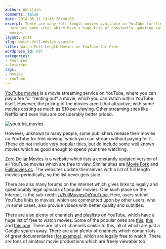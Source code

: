 ```yaml
---
author: Abhilash
comments: false
date: 2014-05-11 13:46:28+00:00
excerpt: There are many full length movies available on YouTube for free viewing.
  Here are some sites which have a huge list of constantly updating catalog of free
  movies.
layout: post
slug: watch-full-movies-youtube
title: Watch Full Length Movies on YouTube for Free
wordpress_id: 607
categories:
- Featured
- Internet
tags:
- Movies
- YouTube
---
```


[YouTube movies](www.youtube.com/user/movies) is a movie streaming service on YouTube, where you can pay a fee for “renting out” a movie, which you can watch within YouTube itself. However, the pricing of the movies aren’t that attractive, with some movies costing as much as $10 per viewing. Other streaming sites like Netflix and even Hulu are considerably better priced.

![youtube_movies](https://techcovered.github.io/images/youtube_movies.png)

However, unknown to many people, some publishers release their movies on YouTube for free viewing, which you can stream without paying for it. These do not include very popular titles, but do include some well known movies which as good enough to spend your time watching.

[Zero Dollar Movies](http://zerodollarmovies.com/) is a website which lists a constantly updated version of all YouTube movies which are free to view. Similar sites are [Movie Fork](http://www.moviefork.com/) and [Fullmovies.cc](http://fullmovies.cc/). The websites update themselves with a list of full length movies periodically, so the list never gets stale.

There are also many forums on the internet which gives links to legally and questionably legal uploads of popular movies. One such place on the internet, is the sub-reddit [/r/FullMoviesOnYouTube](http://www.reddit.com/r/fullmoviesonyoutube/). Here, users submit YouTube links to movies, which are commented upon by other users, who ,in some cases, also provide videos with better quality and subtitles.

There are also plenty of channels and playlists on YouTube, which have a huge list of free to watch movies. Some of the popular ones are [this](https://www.youtube.com/playlist?list=PLF7198D24E5EC5B3C), [this](https://www.youtube.com/playlist?list=PLEE54950D026DAC24) and [this one](https://www.youtube.com/user/Tromamovies). There are lots of channels similar to this, all of which are just a Google search away. There are also plenty of channels which contain lots of great documentaries ([for example](https://www.youtube.com/user/jaypee1154)), which are legally free to watch. There are tons of amateur movie productions which are freely viewable too.
